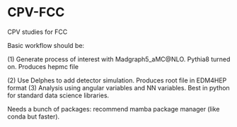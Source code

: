 # CPV-FCC
CPV studies for FCC

Basic workflow should be:

(1) Generate process of interest with Madgraph5_aMC@NLO. Pythia8 turned on. Produces hepmc file

(2) Use Delphes to add detector simulation. Produces root file in EDM4HEP format
(3) Analysis using angular variables and NN variables. Best in python for standard data science libraries.


Needs a bunch of packages: recommend mamba package manager (like conda but faster).
